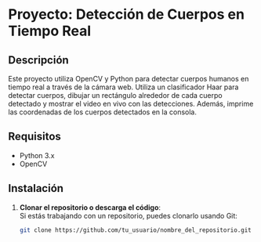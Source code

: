 # Proyecto: Detección de Cuerpos en Tiempo Real

## Descripción

Este proyecto utiliza OpenCV y Python para detectar cuerpos humanos en tiempo real a través de la cámara web. Utiliza un clasificador Haar para detectar cuerpos, dibujar un rectángulo alrededor de cada cuerpo detectado y mostrar el video en vivo con las detecciones. Además, imprime las coordenadas de los cuerpos detectados en la consola.

## Requisitos

- Python 3.x
- OpenCV

## Instalación

1. **Clonar el repositorio o descarga el código**:  
   Si estás trabajando con un repositorio, puedes clonarlo usando Git:

   ```bash
   git clone https://github.com/tu_usuario/nombre_del_repositorio.git
